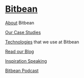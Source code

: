 # [Bitbean](https://www.bitbean.com/)

[About](https://www.bitbean.com/about/) Bitbean

[Our Case Studies](https://www.bitbean.com/case-studies/)

[Technologies](https://www.bitbean.com/software-development-technologies/) that we use at Bitbean

[Read our Blog](https://www.bitbean.com/blog/)

[Inspiration Speaking](https://www.bitbean.com/ceos-speak/)

[Bitbean Podcast](https://www.bitbean.com/podcast/)

